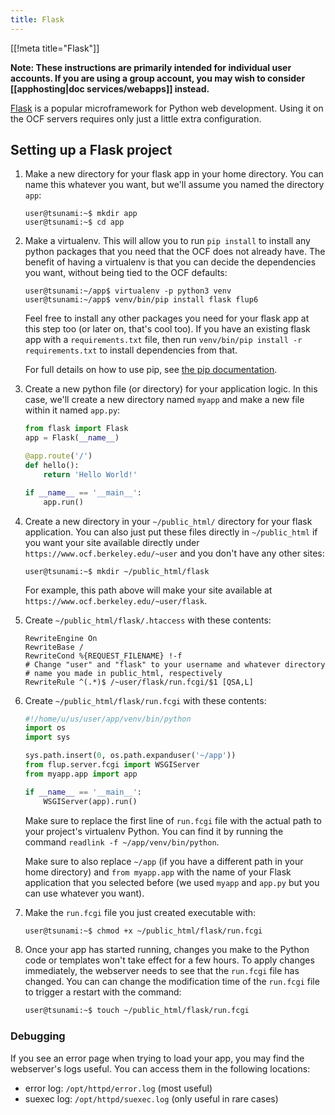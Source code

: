 ```yaml
---
title: Flask
---
```


[[!meta title="Flask"]]

**Note: These instructions are primarily intended for individual user accounts.
If you are using a group account, you may wish to consider
[[apphosting|doc services/webapps]] instead.**

[Flask](http://flask.pocoo.org/) is a popular microframework for Python web
development. Using it on the OCF servers requires only just a little extra
configuration.

## Setting up a Flask project

1. Make a new directory for your flask app in your home directory. You can name
   this whatever you want, but we'll assume you named the directory `app`:

   ```shell
   user@tsunami:~$ mkdir app
   user@tsunami:~$ cd app
   ```

2. Make a virtualenv. This will allow you to run `pip install` to install any
   python packages that you need that the OCF does not already have. The
   benefit of having a virtualenv is that you can decide the dependencies you
   want, without being tied to the OCF defaults:

   ```shell
   user@tsunami:~/app$ virtualenv -p python3 venv
   user@tsunami:~/app$ venv/bin/pip install flask flup6
   ```

   Feel free to install any other packages you need for your flask app at this
   step too (or later on, that's cool too). If you have an existing flask app
   with a `requirements.txt` file, then run `venv/bin/pip install -r requirements.txt` to install dependencies from that.

   For full details on how to use pip, see [the pip documentation][pip-docs].

3. Create a new python file (or directory) for your application logic. In this
   case, we'll create a new directory named `myapp` and make a new file within
   it named `app.py`:

   ```python
   from flask import Flask
   app = Flask(__name__)

   @app.route('/')
   def hello():
       return 'Hello World!'

   if __name__ == '__main__':
       app.run()
   ```

4. Create a new directory in your `~/public_html/` directory for your flask
   application. You can also just put these files directly in `~/public_html`
   if you want your site available directly under
   `https://www.ocf.berkeley.edu/~user` and you don't have any other sites:

   ```shell
   user@tsunami:~$ mkdir ~/public_html/flask
   ```

   For example, this path above will make your site available at
   `https://www.ocf.berkeley.edu/~user/flask`.

5. Create `~/public_html/flask/.htaccess` with these contents:

   ```htaccess
   RewriteEngine On
   RewriteBase /
   RewriteCond %{REQUEST_FILENAME} !-f
   # Change "user" and "flask" to your username and whatever directory
   # name you made in public_html, respectively
   RewriteRule ^(.*)$ /~user/flask/run.fcgi/$1 [QSA,L]
   ```

6. Create `~/public_html/flask/run.fcgi` with these contents:

   ```python
   #!/home/u/us/user/app/venv/bin/python
   import os
   import sys

   sys.path.insert(0, os.path.expanduser('~/app'))
   from flup.server.fcgi import WSGIServer
   from myapp.app import app

   if __name__ == '__main__':
       WSGIServer(app).run()
   ```

   Make sure to replace the first line of `run.fcgi` file with the actual path
   to your project's virtualenv Python. You can find it by running the command
   `readlink -f ~/app/venv/bin/python`.

   Make sure to also replace `~/app` (if you have a different path in your home
   directory) and `from myapp.app` with the name of your Flask application that
   you selected before (we used `myapp` and `app.py` but you can use whatever
   you want).

7. Make the `run.fcgi` file you just created executable with:

   ```bash
   user@tsunami:~$ chmod +x ~/public_html/flask/run.fcgi
   ```

8. Once your app has started running, changes you make to the Python code or
   templates won't take effect for a few hours. To apply changes immediately,
   the webserver needs to see that the `run.fcgi` file has changed. You can can
   change the modification time of the `run.fcgi` file to trigger a restart
   with the command:

   ```bash
   user@tsunami:~$ touch ~/public_html/flask/run.fcgi
   ```

### Debugging

If you see an error page when trying to load your app, you may find the
webserver's logs useful. You can access them in the following locations:

- error log: `/opt/httpd/error.log` (most useful)
- suexec log: `/opt/httpd/suexec.log` (only useful in rare cases)

[pip-docs]: https://packaging.python.org/tutorials/installing-packages/#installing-from-pypi
